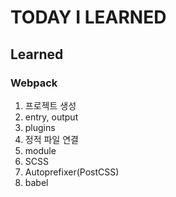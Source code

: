 # TODAY I LEARNED

## Learned

### Webpack

1. 프로젝트 생성
2. entry, output
3. plugins
4. 정적 파일 연결
5. module
6. SCSS
7. Autoprefixer(PostCSS)
8. babel
